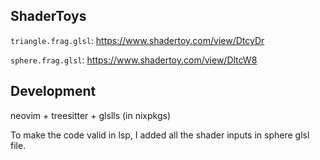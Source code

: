 ## ShaderToys

`triangle.frag.glsl`: https://www.shadertoy.com/view/DtcyDr

`sphere.frag.glsl`: https://www.shadertoy.com/view/DltcW8

## Development

neovim + treesitter + glslls (in nixpkgs)

To make the code valid in lsp, I added all the shader inputs in sphere glsl file.
